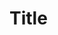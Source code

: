 <!DOCTYPE html>
<html>
      <head>
        <title>SimpleStrong</title>
        <link rel="stylesheet" href="mainCSS">
    </head>
  <body>
    <h1>Title</h1>
  </body>
</html>
